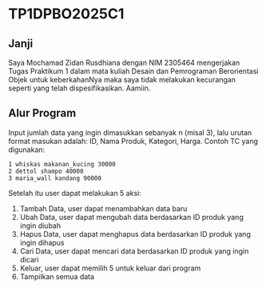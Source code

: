 # TP1DPBO2025C1

## Janji
Saya Mochamad Zidan Rusdhiana dengan NIM 2305464 mengerjakan Tugas Praktikum 1 dalam mata kuliah Desain dan Pemrograman Berorientasi Objek untuk keberkahanNya maka saya tidak melakukan kecurangan seperti yang telah dispesifikasikan. Aamiin.

## Alur Program
Input jumlah data yang ingin dimasukkan sebanyak n (misal 3), lalu urutan format masukan adalah: ID, Nama Produk, Kategori, Harga.
Contoh TC yang digunakan:
```
1 whiskas makanan_kucing 30000
2 dettol shampo 40000
3 maria_wall kandang 90000
```

Setelah itu user dapat melakukan 5 aksi:
1. Tambah Data, user dapat menambahkan data baru
2. Ubah Data, user dapat mengubah data berdasarkan ID produk yang ingin diubah
3. Hapus Data, user dapat menghapus data berdasarkan ID produk yang ingin dihapus
4. Cari Data, user dapat mencari data berdasarkan ID produk yang ingin dicari
5. Keluar, user dapat memilih 5 untuk keluar dari program
6. Tampilkan semua data
